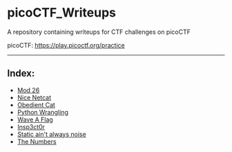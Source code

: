 # picoCTF_Writeups
A repository containing writeups for CTF challenges on picoCTF

picoCTF: https://play.picoctf.org/practice

---

## Index:

- [Mod 26](mod_26)
- [Nice Netcat](nice_netcat)
- [Obedient Cat](obedient_cat)
- [Python Wrangling](python_wrangling)
- [Wave A Flag](wave_a_flag)
- [Insp3ct0r](insp3ct0r)
- [Static ain't always noise](static_aint_always_noise)
- [The Numbers](the_numbers)
